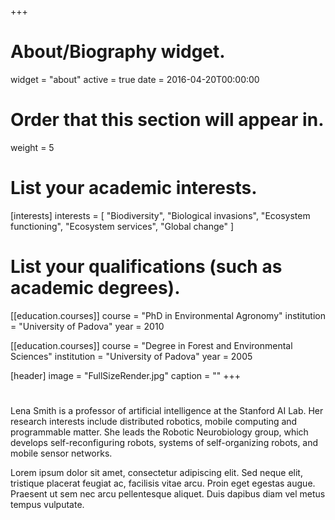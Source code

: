 +++
# About/Biography widget.
widget = "about"
active = true
date = 2016-04-20T00:00:00

# Order that this section will appear in.
weight = 5

# List your academic interests.
[interests]
  interests = [
    "Biodiversity",
    "Biological invasions",
    "Ecosystem functioning",
    "Ecosystem services",
    "Global change"
  ]

# List your qualifications (such as academic degrees).
[[education.courses]]
  course = "PhD in Environmental Agronomy"
  institution = "University of Padova"
  year = 2010

[[education.courses]]
  course = "Degree in Forest and Environmental Sciences"
  institution = "University of Padova"
  year = 2005

[header]
image = "FullSizeRender.jpg"
caption = ""
+++

# 

Lena Smith is a professor of artificial intelligence at the Stanford AI Lab. Her research interests include distributed robotics, mobile computing and programmable matter. She leads the Robotic Neurobiology group, which develops self-reconfiguring robots, systems of self-organizing robots, and mobile sensor networks.

Lorem ipsum dolor sit amet, consectetur adipiscing elit. Sed neque elit, tristique placerat feugiat ac, facilisis vitae arcu. Proin eget egestas augue. Praesent ut sem nec arcu pellentesque aliquet. Duis dapibus diam vel metus tempus vulputate. 
